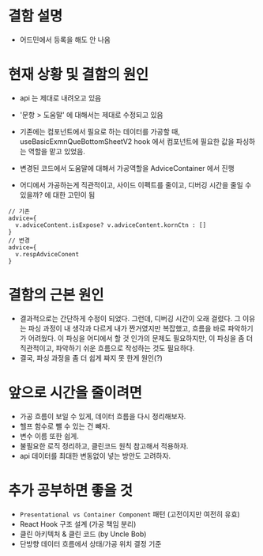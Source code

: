
# 결함 설명 
- 어드민에서 등록을 해도 안 나옴 


# 현재 상황 및 결함의 원인
- api 는 제대로 내려오고 있음 
- '문항 > 도움말' 에 대해서는 제대로 수정되고 있음 

- 기존에는 컴포넌트에서 필요로 하는 데이터를 가공할 때, useBasicExmnQueBottomSheetV2 hook 에서 컴포넌트에 필요한 값을 파싱하는 역할을 맡고 있었음. 
- 변경된 코드에서 도움말에 대해서 가공역할을 AdviceContainer 에서 진행 
- 어디에서 가공하는게 직관적이고, 사이드 이펙트를 줄이고, 디버깅 시간을 줄일 수 있을까? 에 대한 고민이 됨
```tsx
// 기존
advice={
  v.adviceContent.isExpose? v.adviceContent.kornCtn : [] 
}
// 변경
advice={
  v.respAdviceConent
}

```

# 결함의 근본 원인 
- 결과적으로는 간단하게 수정이 되었다. 그런데, 디버깅 시간이 오래 걸렸다. 그 이유는 파싱 과정이 내 생각과 다르게 내가 짠거였지만 복잡했고, 흐름을 바로 파악하기가 어려웠다. 이 파싱을 어디에서 할 것 인가의 문제도 필요하지만, 이 파싱을 좀 더 직관적이고, 파악하기 쉬운 흐름으로 작성하는 것도 필요하다. 
- 결국, 파싱 과정을 좀 더 쉽게 짜지 못 한게 원인(?)



# 앞으로 시간을 줄이려면 
- 가공 흐름이 보일 수 있게, 데이터 흐름을 다시 정리해보자. 
- 헬프 함수로 뺄 수 있는 건 빼자. 
- 변수 이름 또한 쉽게. 
- 불필요한 로직 정리하고, 클린코드 원칙 참고해서 적용하자. 
- api 데이터를 최대한 변동없이 넣는 방안도 고려하자. 

# 추가 공부하면 좋을 것
- `Presentational vs Container Component` 패턴 (고전이지만 여전히 유효)
- React Hook 구조 설계 (가공 책임 분리)
- 클린 아키텍처 & 클린 코드 (by Uncle Bob)
- 단방향 데이터 흐름에서 상태/가공 위치 결정 기준